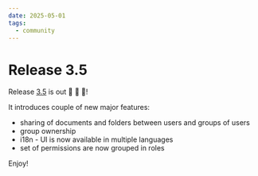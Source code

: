 ```yaml
---
date: 2025-05-01
tags:
  - community
---
```


# Release 3.5


Release [3.5](https://github.com/papermerge/papermerge-core/releases/tag/3.5) is out 🎉 🎉 🎉!

It introduces couple of new major features:

- sharing of documents and folders between users and groups of users
- group ownership
- i18n - UI is now available in multiple languages
- set of permissions are now grouped in roles


Enjoy!
